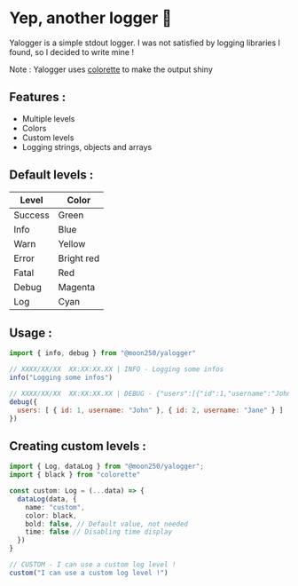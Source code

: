# Yep, another logger 📜

Yalogger is a simple stdout logger. I was not satisfied by logging libraries I found, so I decided to write mine !

Note : Yalogger uses [colorette](https://www.npmjs.com/package/colorette) to make the output shiny

## Features :
 - Multiple levels
 - Colors
 - Custom levels
 - Logging strings, objects and arrays

## Default levels :
| Level   | Color      |
|---------|------------|
| Success | Green      |
| Info    | Blue       |
| Warn    | Yellow     |
| Error   | Bright red |
| Fatal   | Red        |
| Debug   | Magenta    |
| Log     | Cyan       |

## Usage :

```js
import { info, debug } from "@moon250/yalogger"

// XXXX/XX/XX  XX:XX:XX.XX | INFO - Logging some infos
info("Logging some infos")

// XXXX/XX/XX  XX:XX:XX.XX | DEBUG - {"users":[{"id":1,"username":"John"},{"id":2,"username":"Jane"}]}
debug({
  users: [ { id: 1, username: "John" }, { id: 2, username: "Jane" } ]
})
```

## Creating custom levels :

```ts
import { Log, dataLog } from "@moon250/yalogger";
import { black } from "colorette"

const custom: Log = (...data) => {
  dataLog(data, {
    name: "custom",
    color: black,
    bold: false, // Default value, not needed
    time: false // Disabling time display
  })
}

// CUSTOM - I can use a custom log level !
custom("I can use a custom log level !") 
```